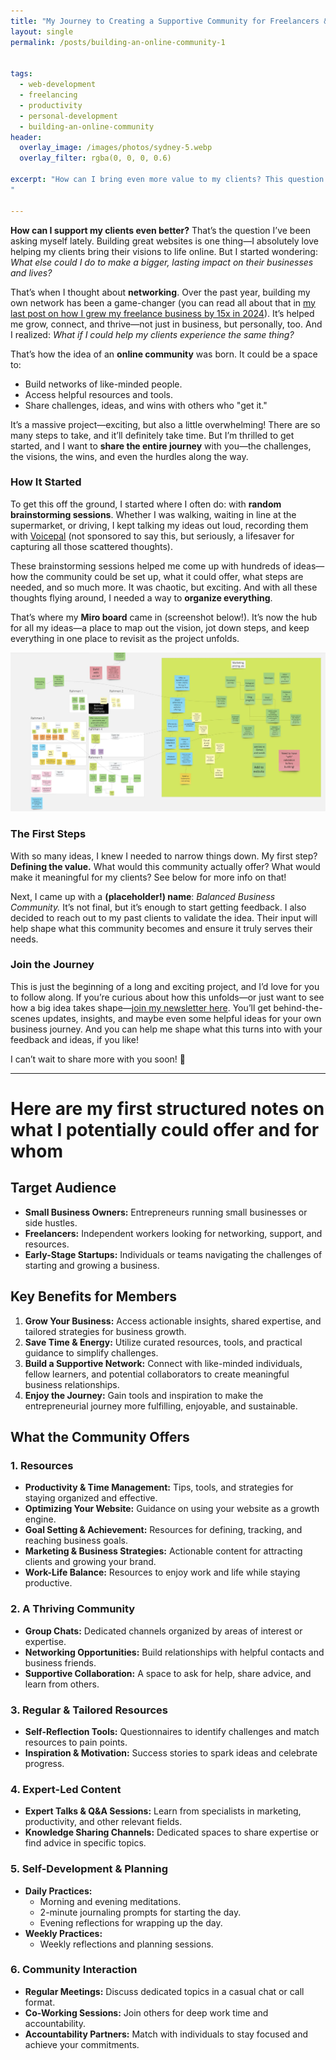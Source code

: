 ```yaml
---
title: "My Journey to Creating a Supportive Community for Freelancers & Small Business Owners - #1: The Vision"
layout: single
permalink: /posts/building-an-online-community-1


tags:
  - web-development
  - freelancing
  - productivity 
  - personal-development
  - building-an-online-community
header:
  overlay_image: /images/photos/sydney-5.webp
  overlay_filter: rgba(0, 0, 0, 0.6)

excerpt: "How can I bring even more value to my clients? This question sparked an exciting idea: creating an online community for freelancers and small business owners. In this post, I share the vision, the brainstorming chaos, and the very first steps of turning this big project into reality.<br><br> Want to follow the journey and help shape this idea? I'd love to hear your thoughts—<a href='https://perstarke-webdev.de/en/newsletter-signup' target='_blank' rel='noopener noreferrer nofollow'>join my newsletter</a> to stay updated!
"

---
```


**How can I support my clients even better?** That’s the question I’ve been asking myself lately. Building great websites is one thing—I absolutely love helping my clients bring their visions to life online. But I started wondering: *What else could I do to make a bigger, lasting impact on their businesses and lives?*

That’s when I thought about **networking**. Over the past year, building my own network has been a game-changer (you can read all about that in [my last post on how I grew my freelance business by 15x in 2024](/posts/how-i-grow-my-freelance-business#9-the-power-of-networking)). It’s helped me grow, connect, and thrive—not just in business, but personally, too. And I realized: *What if I could help my clients experience the same thing?*

That’s how the idea of an **online community** was born. It could be a space to:
- Build networks of like-minded people.
- Access helpful resources and tools.
- Share challenges, ideas, and wins with others who "get it."

It’s a massive project—exciting, but also a little overwhelming! There are so many steps to take, and it’ll definitely take time. But I’m thrilled to get started, and I want to **share the entire journey** with you—the challenges, the visions, the wins, and even the hurdles along the way.


### **How It Started**

To get this off the ground, I started where I often do: with **random brainstorming sessions**. Whether I was walking, waiting in line at the supermarket, or driving, I kept talking my ideas out loud, recording them with [Voicepal](https://apps.apple.com/us/app/voicepal-your-ai-ghostwriter/id6471552007) (not sponsored to say this, but seriously, a lifesaver for capturing all those scattered thoughts).

These brainstorming sessions helped me come up with hundreds of ideas—how the community could be set up, what it could offer, what steps are needed, and so much more. It was chaotic, but exciting. And with all these thoughts flying around, I needed a way to **organize everything**.

That’s where my **Miro board** came in (screenshot below!). It’s now the hub for all my ideas—a place to map out the vision, jot down steps, and keep everything in one place to revisit as the project unfolds.

![My Miro board for starting to build my online balanced business community](/images/posts/community/balanced-business-community-miro.webp)


### **The First Steps**

With so many ideas, I knew I needed to narrow things down. My first step? **Defining the value.** What would this community actually offer? What would make it meaningful for my clients? See below for more info on that!

Next, I came up with a **(placeholder!) name**: *Balanced Business Community.* It’s not final, but it’s enough to start getting feedback. I also decided to reach out to my past clients to validate the idea. Their input will help shape what this community becomes and ensure it truly serves their needs.


### **Join the Journey**

This is just the beginning of a long and exciting project, and I’d love for you to follow along. If you’re curious about how this unfolds—or just want to see how a big idea takes shape—[join my newsletter here](https://perstarke-webdev.de/en/newsletter-signup). You’ll get behind-the-scenes updates, insights, and maybe even some helpful ideas for your own business journey.
And you can help me shape what this turns into with your feedback and ideas, if you like!

I can’t wait to share more with you soon! 🚀

<hr>


<div class="notice--info">
<h1>Here are my first structured notes on what I potentially could offer and for whom</h1>
  <h2>Target Audience</h2>
  <ul>
    <li><strong>Small Business Owners:</strong> Entrepreneurs running small businesses or side hustles.</li>
    <li><strong>Freelancers:</strong> Independent workers looking for networking, support, and resources.</li>
    <li><strong>Early-Stage Startups:</strong> Individuals or teams navigating the challenges of starting and growing a business.</li>
  </ul>

<h2>Key Benefits for Members</h2>
  <ol>
    <li><strong>Grow Your Business:</strong> Access actionable insights, shared expertise, and tailored strategies for business growth.</li>
    <li><strong>Save Time & Energy:</strong> Utilize curated resources, tools, and practical guidance to simplify challenges.</li>
    <li><strong>Build a Supportive Network:</strong> Connect with like-minded individuals, fellow learners, and potential collaborators to create meaningful business relationships.</li>
    <li><strong>Enjoy the Journey:</strong> Gain tools and inspiration to make the entrepreneurial journey more fulfilling, enjoyable, and sustainable.</li>
  </ol>

<h2>What the Community Offers</h2>

<h3>1. Resources</h3>
  <ul>
    <li><strong>Productivity & Time Management:</strong> Tips, tools, and strategies for staying organized and effective.</li>
    <li><strong>Optimizing Your Website:</strong> Guidance on using your website as a growth engine.</li>
    <li><strong>Goal Setting & Achievement:</strong> Resources for defining, tracking, and reaching business goals.</li>
    <li><strong>Marketing & Business Strategies:</strong> Actionable content for attracting clients and growing your brand.</li>
    <li><strong>Work-Life Balance:</strong> Resources to enjoy work and life while staying productive.</li>
  </ul>

<h3>2. A Thriving Community</h3>
  <ul>
    <li><strong>Group Chats:</strong> Dedicated channels organized by areas of interest or expertise.</li>
    <li><strong>Networking Opportunities:</strong> Build relationships with helpful contacts and business friends.</li>
    <li><strong>Supportive Collaboration:</strong> A space to ask for help, share advice, and learn from others.</li>
  </ul>

<h3>3. Regular & Tailored Resources</h3>
  <ul>
    <li><strong>Self-Reflection Tools:</strong> Questionnaires to identify challenges and match resources to pain points.</li>
    <li><strong>Inspiration & Motivation:</strong> Success stories to spark ideas and celebrate progress.</li>
  </ul>

<h3>4. Expert-Led Content</h3>
  <ul>
    <li><strong>Expert Talks & Q&A Sessions:</strong> Learn from specialists in marketing, productivity, and other relevant fields.</li>
    <li><strong>Knowledge Sharing Channels:</strong> Dedicated spaces to share expertise or find advice in specific topics.</li>
  </ul>

<h3>5. Self-Development & Planning</h3>
  <ul>
    <li><strong>Daily Practices:</strong>
      <ul>
        <li>Morning and evening meditations.</li>
        <li>2-minute journaling prompts for starting the day.</li>
        <li>Evening reflections for wrapping up the day.</li>
      </ul>
    </li>
    <li><strong>Weekly Practices:</strong>
      <ul>
        <li>Weekly reflections and planning sessions.</li>
      </ul>
    </li>
  </ul>

<h3>6. Community Interaction</h3>
  <ul>
    <li><strong>Regular Meetings:</strong> Discuss dedicated topics in a casual chat or call format.</li>
    <li><strong>Co-Working Sessions:</strong> Join others for deep work time and accountability.</li>
    <li><strong>Accountability Partners:</strong> Match with individuals to stay focused and achieve your commitments.</li>
  </ul>
</div>



